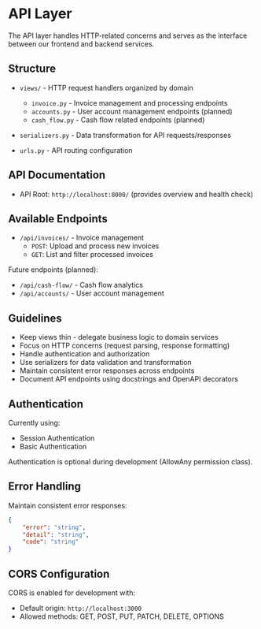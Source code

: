# API Layer

The API layer handles HTTP-related concerns and serves as the interface between our frontend and backend services.

## Structure

- `views/` - HTTP request handlers organized by domain
  - `invoice.py` - Invoice management and processing endpoints
  - `accounts.py` - User account management endpoints (planned)
  - `cash_flow.py` - Cash flow related endpoints (planned)

- `serializers.py` - Data transformation for API requests/responses
- `urls.py` - API routing configuration

## API Documentation

- API Root: `http://localhost:8000/` (provides overview and health check)

## Available Endpoints

- `/api/invoices/` - Invoice management
  - `POST`: Upload and process new invoices
  - `GET`: List and filter processed invoices

Future endpoints (planned):
- `/api/cash-flow/` - Cash flow analytics
- `/api/accounts/` - User account management

## Guidelines

- Keep views thin - delegate business logic to domain services
- Focus on HTTP concerns (request parsing, response formatting)
- Handle authentication and authorization
- Use serializers for data validation and transformation
- Maintain consistent error responses across endpoints
- Document API endpoints using docstrings and OpenAPI decorators

## Authentication

Currently using:
- Session Authentication
- Basic Authentication

Authentication is optional during development (AllowAny permission class).

## Error Handling

Maintain consistent error responses:
```json
{
    "error": "string",
    "detail": "string",
    "code": "string"
}
```

## CORS Configuration

CORS is enabled for development with:
- Default origin: `http://localhost:3000`
- Allowed methods: GET, POST, PUT, PATCH, DELETE, OPTIONS